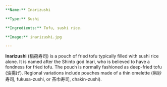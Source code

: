 ```yaml
---
**Name:** Inarizushi

**Type:** Sushi

**Ingredients:** Tofu, sushi rice.

**Image:** inarizushi.jpg

---
```


**Inarizushi** (稲荷寿司) is a pouch of fried tofu typically filled with sushi rice alone. It is named after the Shinto god Inari, who is believed to have a fondness for fried tofu. The pouch is normally fashioned as deep-fried tofu (油揚げ). Regional variations include pouches made of a thin omelette (帛紗寿司, fukusa-zushi, or 茶巾寿司, chakin-zushi).